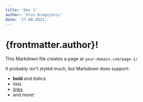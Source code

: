 ```yaml
---
title: 'Dev 1'
author: 'Uros Dragojevic'
date: '17.08.2023.'
---
```


# {frontmatter.author}!

This Markdown file creates a page at `your-domain.com/page-1/`

It probably isn't styled much, but Markdown does support:
- **bold** and _italics._
- lists
- [links](https://astro.build)
- and more!